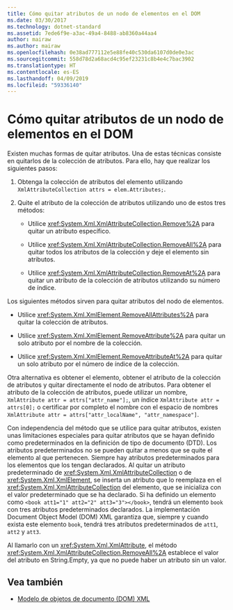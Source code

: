 ```yaml
---
title: Cómo quitar atributos de un nodo de elementos en el DOM
ms.date: 03/30/2017
ms.technology: dotnet-standard
ms.assetid: 7ede6f9e-a3ac-49a4-8488-ab8360a44aa4
author: mairaw
ms.author: mairaw
ms.openlocfilehash: 0e38ad777112e5e88fe40c530da6107d0de0e3ac
ms.sourcegitcommit: 558d78d2a68acd4c95ef23231c8b4e4c7bac3902
ms.translationtype: HT
ms.contentlocale: es-ES
ms.lasthandoff: 04/09/2019
ms.locfileid: "59336140"
---
```

# <a name="removing-attributes-from-an-element-node-in-the-dom"></a>Cómo quitar atributos de un nodo de elementos en el DOM
Existen muchas formas de quitar atributos. Una de estas técnicas consiste en quitarlos de la colección de atributos. Para ello, hay que realizar los siguientes pasos:  
  
1. Obtenga la colección de atributos del elemento utilizando `XmlAttributeCollection attrs = elem.Attributes;`.  
  
2. Quite el atributo de la colección de atributos utilizando uno de estos tres métodos:  
  
    -   Utilice <xref:System.Xml.XmlAttributeCollection.Remove%2A> para quitar un atributo específico.  
  
    -   Utilice <xref:System.Xml.XmlAttributeCollection.RemoveAll%2A> para quitar todos los atributos de la colección y deje el elemento sin atributos.  
  
    -   Utilice <xref:System.Xml.XmlAttributeCollection.RemoveAt%2A> para quitar un atributo de la colección de atributos utilizando su número de índice.  
  
 Los siguientes métodos sirven para quitar atributos del nodo de elementos.  
  
-   Utilice <xref:System.Xml.XmlElement.RemoveAllAttributes%2A> para quitar la colección de atributos.  
  
-   Utilice <xref:System.Xml.XmlElement.RemoveAttribute%2A> para quitar un solo atributo por el nombre de la colección.  
  
-   Utilice <xref:System.Xml.XmlElement.RemoveAttributeAt%2A> para quitar un solo atributo por el número de índice de la colección.  
  
 Otra alternativa es obtener el elemento, obtener el atributo de la colección de atributos y quitar directamente el nodo de atributos. Para obtener el atributo de la colección de atributos, puede utilizar un nombre, `XmlAttribute attr = attrs["attr_name"];`, un índice `XmlAttribute attr = attrs[0];` o certificar por completo el nombre con el espacio de nombres `XmlAttribute attr = attrs["attr_localName", "attr_namespace"]`.  
  
 Con independencia del método que se utilice para quitar atributos, existen unas limitaciones especiales para quitar atributos que se hayan definido como predeterminados en la definición de tipo de documento (DTD). Los atributos predeterminados no se pueden quitar a menos que se quite el elemento al que pertenecen. Siempre hay atributos predeterminados para los elementos que los tengan declarados. Al quitar un atributo predeterminado de <xref:System.Xml.XmlAttributeCollection> o de <xref:System.Xml.XmlElement>, se inserta un atributo que lo reemplaza en el <xref:System.Xml.XmlAttributeCollection> del elemento, que se inicializa con el valor predeterminado que se ha declarado. Si ha definido un elemento como `<book att1="1" att2="2" att3="3"></book>`, tendrá un elemento `book` con tres atributos predeterminados declarados. La implementación Document Object Model (DOM) XML garantiza que, siempre y cuando exista este elemento `book`, tendrá tres atributos predeterminados de `att1`, `att2` y `att3`.  
  
 Al llamarlo con un <xref:System.Xml.XmlAttribute>, el método <xref:System.Xml.XmlAttributeCollection.RemoveAll%2A> establece el valor del atributo en String.Empty, ya que no puede haber un atributo sin un valor.  
  
## <a name="see-also"></a>Vea también

- [Modelo de objetos de documento (DOM) XML](../../../../docs/standard/data/xml/xml-document-object-model-dom.md)
